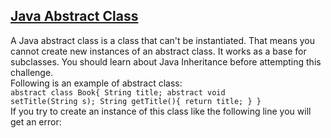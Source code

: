 ## **[Java Abstract Class](https://www.hackerrank.com/challenges/java-abstract-class)** 
A Java abstract class is a class that can't be instantiated. That means you cannot create new instances of an abstract class. It works as a base for subclasses. You should learn about Java Inheritance before attempting this challenge.<br>Following is an example of abstract class:<br><code>abstract class Book{
    String title;
    abstract void setTitle(String s);
    String getTitle(){
        return title;
    }
}</code><br>If you try to create an instance of this class like the following line you will get an error:<br><code></code><br><br><br><br><br><br><br>